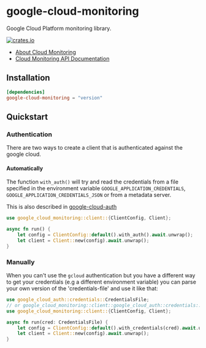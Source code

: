 # google-cloud-monitoring

Google Cloud Platform monitoring library.

[![crates.io](https://img.shields.io/crates/v/google-cloud-monitoring.svg)](https://crates.io/crates/google-cloud-monitoring)


* [About Cloud Monitoring](https://cloud.google.com/monitoring/)
* [Cloud Monitoring API Documentation](https://cloud.google.com/monitoring/docs)

## Installation

```toml
[dependencies]
google-cloud-monitoring = "version"
```

## Quickstart

### Authentication
There are two ways to create a client that is authenticated against the google cloud.

#### Automatically

The function `with_auth()` will try and read the credentials from a file specified in the environment variable `GOOGLE_APPLICATION_CREDENTIALS`, `GOOGLE_APPLICATION_CREDENTIALS_JSON` or
from a metadata server.

This is also described in [google-cloud-auth](https://github.com/yoshidan/google-cloud-rust/blob/main/foundation/auth/README.md)

```rust
use google_cloud_monitoring::client::{ClientConfig, Client};

async fn run() {
    let config = ClientConfig::default().with_auth().await.unwrap();
    let client = Client::new(config).await.unwrap();
}
```

### Manually

When you can't use the `gcloud` authentication but you have a different way to get your credentials (e.g a different environment variable)
you can parse your own version of the 'credentials-file' and use it like that:

```rust
use google_cloud_auth::credentials::CredentialsFile;
// or google_cloud_monitoring::client::google_cloud_auth::credentials::CredentialsFile
use google_cloud_monitoring::client::{ClientConfig, Client};

async fn run(cred: CredentialsFile) {
    let config = ClientConfig::default().with_credentials(cred).await.unwrap();
    let client = Client::new(config).await.unwrap();
}
```
